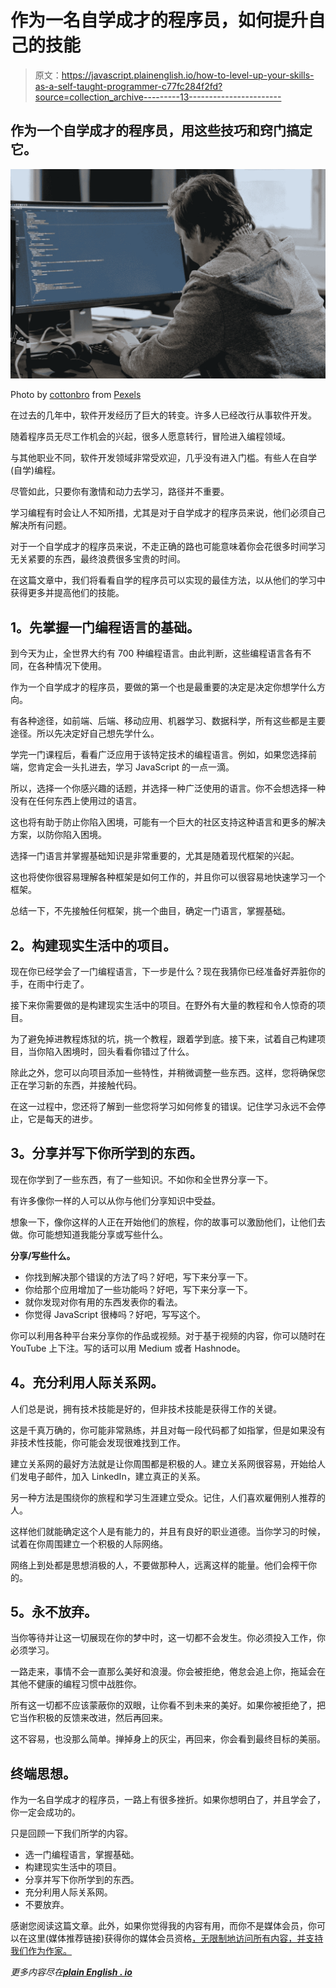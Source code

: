 # 作为一名自学成才的程序员，如何提升自己的技能

> 原文：<https://javascript.plainenglish.io/how-to-level-up-your-skills-as-a-self-taught-programmer-c77fc284f2fd?source=collection_archive---------13----------------------->

## 作为一个自学成才的程序员，用这些技巧和窍门搞定它。

![](img/1cd1f2bb17a0690e43d3f42b518a12bb.png)

Photo by [cottonbro](https://www.pexels.com/@cottonbro?utm_content=attributionCopyText&utm_medium=referral&utm_source=pexels) from [Pexels](https://www.pexels.com/photo/man-people-woman-laptop-6804080/?utm_content=attributionCopyText&utm_medium=referral&utm_source=pexels)

在过去的几年中，软件开发经历了巨大的转变。许多人已经改行从事软件开发。

随着程序员无尽工作机会的兴起，很多人愿意转行，冒险进入编程领域。

与其他职业不同，软件开发领域非常受欢迎，几乎没有进入门槛。有些人在自学(自学)编程。

尽管如此，只要你有激情和动力去学习，路径并不重要。

学习编程有时会让人不知所措，尤其是对于自学成才的程序员来说，他们必须自己解决所有问题。

对于一个自学成才的程序员来说，不走正确的路也可能意味着你会花很多时间学习无关紧要的东西，最终浪费很多宝贵的时间。

在这篇文章中，我们将看看自学的程序员可以实现的最佳方法，以从他们的学习中获得更多并提高他们的技能。

## **1。先掌握一门编程语言的基础。**

到今天为止，全世界大约有 700 种编程语言。由此判断，这些编程语言各有不同，在各种情况下使用。

作为一个自学成才的程序员，要做的第一个也是最重要的决定是决定你想学什么方向。

有各种途径，如前端、后端、移动应用、机器学习、数据科学，所有这些都是主要途径。所以先决定好自己想先学什么。

学完一门课程后，看看广泛应用于该特定技术的编程语言。例如，如果您选择前端，您肯定会一头扎进去，学习 JavaScript 的一点一滴。

所以，选择一个你感兴趣的话题，并选择一种广泛使用的语言。你不会想选择一种没有在任何东西上使用过的语言。

这也将有助于防止你陷入困境，可能有一个巨大的社区支持这种语言和更多的解决方案，以防你陷入困境。

选择一门语言并掌握基础知识是非常重要的，尤其是随着现代框架的兴起。

这也将使你很容易理解各种框架是如何工作的，并且你可以很容易地快速学习一个框架。

总结一下，不先接触任何框架，挑一个曲目，确定一门语言，掌握基础。

## **2。构建现实生活中的项目。**

现在你已经学会了一门编程语言，下一步是什么？现在我猜你已经准备好弄脏你的手，在雨中行走了。

接下来你需要做的是构建现实生活中的项目。在野外有大量的教程和令人惊奇的项目。

为了避免掉进教程炼狱的坑，挑一个教程，跟着学到底。接下来，试着自己构建项目，当你陷入困境时，回头看看你错过了什么。

除此之外，您可以向项目添加一些特性，并稍微调整一些东西。这样，您将确保您正在学习新的东西，并接触代码。

在这一过程中，您还将了解到一些您将学习如何修复的错误。记住学习永远不会停止，它是每天的进步。

## **3。分享并写下你所学到的东西。**

现在你学到了一些东西，有了一些知识。不如你和全世界分享一下。

有许多像你一样的人可以从你与他们分享知识中受益。

想象一下，像你这样的人正在开始他们的旅程，你的故事可以激励他们，让他们去做。你可能想知道我能分享或写些什么。

**分享/写些什么。**

*   你找到解决那个错误的方法了吗？好吧，写下来分享一下。
*   你给那个应用增加了一些功能吗？好吧，写下来分享一下。
*   就你发现对你有用的东西发表你的看法。
*   你觉得 JavaScript 很棒吗？好吧，写写这个。

你可以利用各种平台来分享你的作品或视频。对于基于视频的内容，你可以随时在 YouTube 上下注。写的话可以用 Medium 或者 Hashnode。

## **4。充分利用人际关系网。**

人们总是说，拥有技术技能是好的，但非技术技能是获得工作的关键。

这是千真万确的，你可能非常熟练，并且对每一段代码都了如指掌，但是如果没有非技术性技能，你可能会发现很难找到工作。

建立关系网的最好方法就是让你周围都是积极的人。建立关系网很容易，开始给人们发电子邮件，加入 LinkedIn，建立真正的关系。

另一种方法是围绕你的旅程和学习生涯建立受众。记住，人们喜欢雇佣别人推荐的人。

这样他们就能确定这个人是有能力的，并且有良好的职业道德。当你学习的时候，试着在你周围建立一个积极的人际网络。

网络上到处都是思想消极的人，不要做那种人，远离这样的能量。他们会榨干你的。

## **5。永不放弃。**

当你等待并让这一切展现在你的梦中时，这一切都不会发生。你必须投入工作，你必须学习。

一路走来，事情不会一直那么美好和浪漫。你会被拒绝，倦怠会追上你，拖延会在其他不健康的编程习惯中战胜你。

所有这一切都不应该蒙蔽你的双眼，让你看不到未来的美好。如果你被拒绝了，把它当作积极的反馈来改进，然后再回来。

这不容易，也没那么简单。掸掉身上的灰尘，再回来，你会看到最终目标的美丽。

## **终端思想。**

作为一名自学成才的程序员，一路上有很多挫折。如果你想明白了，并且学会了，你一定会成功的。

只是回顾一下我们所学的内容。

*   选一门编程语言，掌握基础。
*   构建现实生活中的项目。
*   分享并写下你所学到的东西。
*   充分利用人际关系网。
*   不要放弃。

感谢您阅读这篇文章。此外，如果你觉得我的内容有用，而你不是媒体会员，你可以在这里(媒体推荐链接)获得你的媒体会员资格[，无限制地访问所有内容，并支持我们作为作家。](https://amjohnphilip.medium.com/membership)

*更多内容尽在*[***plain English . io***](http://plainenglish.io/)
